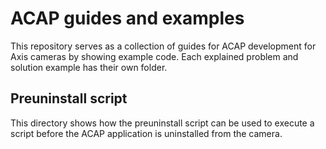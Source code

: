 # ACAP guides and examples
This repository serves as a collection of guides for ACAP development for Axis cameras by showing example code. Each explained problem and solution example has their own folder.

## Preuninstall script
This directory shows how the preuninstall script can be used to execute a script before the ACAP application is uninstalled from the camera.
